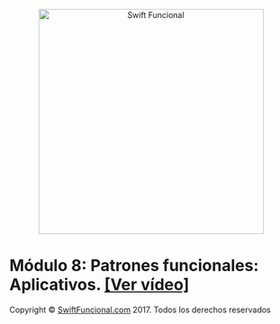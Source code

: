 <p align="center">
<a href="http://swiftfuncional.com"><img src="http://www.swiftfuncional.com/wp-content/uploads/2016/10/Swift-x-04.png" alt="Swift Funcional" width="400"/></a>
</p>

# Módulo 8: Patrones funcionales: Aplicativos. [[Ver vídeo]](http://swiftfuncional.thinkific.com/courses/take/programacion-funcional-swift/lessons/1383614-qu-es-un-aplicativo)

Copyright © [SwiftFuncional.com](http://swiftfuncional.com) 2017. Todos los derechos reservados
